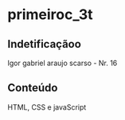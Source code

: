 # primeiroc_3t

## Indetificaçãoo
Igor gabriel araujo scarso - Nr. 16

## Conteúdo
HTML, CSS e javaScript
